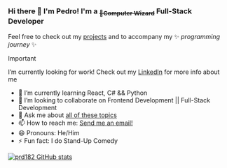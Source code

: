 ### Hi there 👋 I'm Pedro! I'm a <sub>~~:crystal_ball:Computer Wizard~~</sub> Full-Stack Developer

Feel free to check out my [projects](https://github.com/prd182?tab=repositories) and to accompany my  ✨ _programming journey_ ✨


> [!IMPORTANT]
> I’m currently looking for work! Check out my [LinkedIn](https://www.linkedin.com/in/pedrorodriguesdias/) for more info about me


- 🌱 I’m currently learning React, C# && Python
- 👯 I’m looking to collaborate on Frontend Development || Full-Stack Development
- 💬 Ask me about [all of these topics](## "Java, JavaScript, SQL, HTML, CSS, ES6, Model-View-Controller (MVC), Java Database Connectivity (JDBC), REST APIs, Tomcat, Maven, SCRUM, Agile Methodologies, Testing, JUnit, Git, jQuery, Bootstrap (Framework), SOAP, Web Applications, Web Development, Object-Oriented Programming (OOP), Spring Framework, Spring MVC, C#, Python, React")
- 📫 How to reach me: [Send me an email!](mailto:pedro.dias.182@hotmail.com)
- 😄 Pronouns: He/Him
- ⚡ Fun fact: I do Stand-Up Comedy

[![prd182 GitHub stats](https://github-readme-stats.vercel.app/api?username=prd182&show_icons=true&theme=codeSTACKr&bg_color=00000000&hide_border)](https://github.com/anuraghazra/github-readme-stats)
